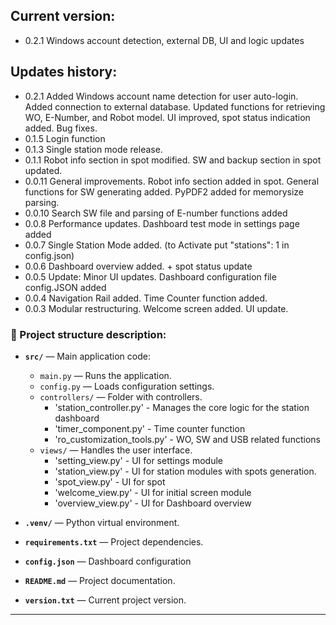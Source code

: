 ## Current version: 
- 0.2.1 Windows account detection, external DB, UI and logic updates


## Updates history: 
- 0.2.1 Added Windows account name detection for user auto-login. Added connection to external database. Updated functions for retrieving WO, E-Number, and Robot model. UI improved, spot status indication added. Bug fixes.
- 0.1.5 Login function
- 0.1.3 Single station mode release.
- 0.1.1 Robot info section in spot modified. SW and backup section in spot updated.
- 0.0.11 General improvements. Robot info section added in spot. General functions for SW generating added. PyPDF2 added for memorysize parsing. 
- 0.0.10 Search SW file and parsing of E-number functions added
- 0.0.8 Performance updates. Dashboard test mode in settings page added
- 0.0.7 Single Station Mode added. (to Activate put "stations": 1 in config.json)
- 0.0.6 Dashboard overview added. + spot status update
- 0.0.5 Update: Minor UI updates. Dashboard configuration file config.JSON added
- 0.0.4 Navigation Rail added. Time Counter function added.
- 0.0.3 Modular restructuring. Welcome screen added. UI update.




### 📌 Project structure description:

- **`src/`** — Main application code:
  - `main.py` — Runs the application. 
  - `config.py` — Loads configuration settings.
  - `controllers/` — Folder with controllers.
     - 'station_controller.py' - Manages the core logic for the station dashboard
     - 'timer_component.py' - Time counter function
     - 'ro_customization_tools.py' - WO, SW and USB related functions
  - `views/` — Handles the user interface.
     - 'setting_view.py' - UI for settings module
     - 'station_view.py' - UI for station modules with spots generation. 
     - 'spot_view.py' - UI for spot 
     - 'welcome_view.py' - UI for initial screen module
     - 'overview_view.py' - UI for Dashboard overview
    
- **`.venv/`** — Python virtual environment.
- **`requirements.txt`** — Project dependencies.
- **`config.json`**  — Dashboard configuration 
- **`README.md`** — Project documentation.
- **`version.txt`** — Current project version.

---


